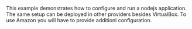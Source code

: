 This example demonstrates how to configure and run a nodejs application. The same setup can be deployed in other providers besides VirtualBox. To use Amazon you will have to provide additionl configuration.
